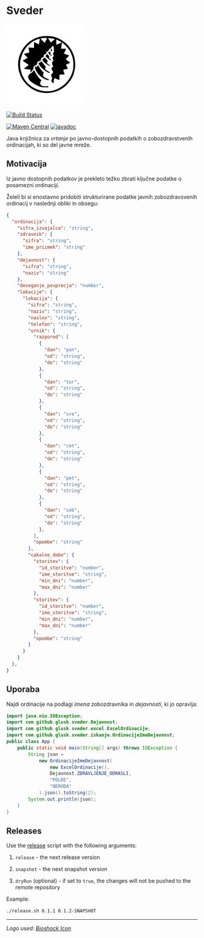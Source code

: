 # Sveder

![Logo](logo.png)

[![Build Status](https://travis-ci.com/Glusk/sveder.svg?branch=master)](https://travis-ci.com/Glusk/sveder)

[![Maven Central](https://maven-badges.herokuapp.com/maven-central/com.github.glusk/sveder/badge.svg)](https://maven-badges.herokuapp.com/maven-central/com.github.glusk/sveder)
[![javadoc](https://javadoc.io/badge2/com.github.glusk/sveder/javadoc.svg)](https://javadoc.io/doc/com.github.glusk/sveder)

Java knjižnica za *vrtanje* po javno-dostopnih podatkih o zobozdravstvenih
ordinacijah, ki so del javne mreže.

## Motivacija

Iz javno dostopnih podatkov je prekleto težko zbrati ključne podatke o posamezni ordinaciji.

Želeli bi si enostavno  pridobiti strukturirane podatke javnih zobozdravsvenih ordinacij
v naslednji obliki in obsegu:

``` json
{
  "ordinacija": {
    "sifra_izvajalca": "string",
    "zdravnik": {
      "sifra": "string",
      "ime_priimek": "string"
    },
    "dejavnost": {
      "sifra": "string",
      "naziv": "string"
    },
    "doseganje_povprecja": "number",
    "lokacije": {
      "lokacija": {
        "sifra": "string",
        "naziv": "string",
        "naslov": "string",
        "telefon": "string",
        "urnik": {
          "razpored": [
            {
              "dan": "pon",
              "od": "string",
              "do": "string"
            },
            {
              "dan": "tor",
              "od": "string",
              "do": "string"
            },
            {
              "dan": "sre",
              "od": "string",
              "do": "string"
            },
            {
              "dan": "cet",
              "od": "string",
              "do": "string"
            },
            {
              "dan": "pet",
              "od": "string",
              "do": "string"
            },
            {
              "dan": "sob",
              "od": "string",
              "do": "string"
            },
          ],
          "opombe": "string"
        },
        "cakalne_dobe": {
          "storitev": {
            "id_storitve": "number",
            "ime_storitve": "string",
            "min_dni": "number",
            "max_dni": "number"
          },
          "storitev": {
            "id_storitve": "number",
            "ime_storitve": "string",
            "min_dni": "number",
            "max_dni": "number"
          },
          "opombe": "string"
        }
      }
    }
  },
}
```

## Uporaba

Najdi ordinacije na podlagi *imena* zobozdravnika in *dejavnosti*, ki jo opravlja:

``` java
import java.nio.IOException;
import com.github.glusk.sveder.Dejavnost;
import com.github.glusk.sveder.excel.ExcelOrdinacije;
import com.github.glusk.sveder.iskanje.OrdinacijeImeDejavnost;
public class App {
    public static void main(String[] args) throws IOException {
        String json =
            new OrdinacijeImeDejavnost(
                new ExcelOrdinacije(),
                Dejavnost.ZDRAVLJENJE_ODRASLI,
                "POLDE",
                "NERODA"
            ).json().toString(2);
        System.out.println(json);
    }
}
```

## Releases

Use the [release](./release.sh) script with the following arguments:

1.  `release` - the next release version

2.  `snapshot` - the next snapshot version

3.  `dryRun` (optional) - if set to `true`, the changes will not be pushed
   to the remote repository

Example:

``` bash
./release.sh 0.1.1 0.1.2-SNAPSHOT
```
---

*Logo used: <a href="https://vectorified.com/bioshock-icon">Bioshock Icon</a>*

